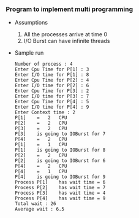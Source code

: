 ### Program to implement multi programming

* Assumptions

    1. All the processes arrive at time 0
    2. I/O Burst can have infinite threads


* Sample run 

    ```
    Number of process : 4
    Enter Cpu Time for P[1] : 3
    Enter I/O time for P[1] : 8
    Enter Cpu Time for P[2] : 4
    Enter I/O time for P[2] : 6
    Enter Cpu Time for P[3] : 2
    Enter I/O time for P[3] : 7
    Enter Cpu Time for P[4] : 5
    Enter I/O time for P[4] : 9
    Enter Context time : 2
    P[1]	=	2	CPU	
    P[2]	=	2	CPU	
    P[3]	=	2	CPU	
    P[3]	is going to IOBurst for 7
    P[4]	=	2	CPU	
    P[1]	=	1	CPU	
    P[1]	is going to IOBurst for 8
    P[2]	=	2	CPU	
    P[2]	is going to IOBurst for 6
    P[4]	=	2	CPU	
    P[4]	=	1	CPU	
    P[4]	is going to IOBurst for 9
    Process P[1]	has wait time =	6
    Process P[2]	has wait time =	7
    Process P[3]	has wait time =	4
    Process P[4]	has wait time =	9
    Total wait : 26
    Average wait : 6.5
    ```